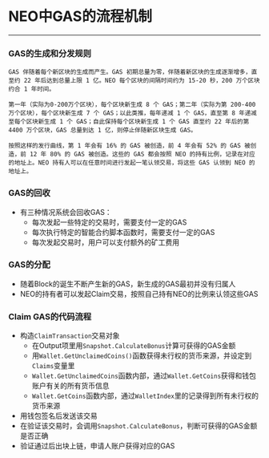# NEO中GAS的流程机制
---
### GAS的生成和分发规则
```
GAS 伴随着每个新区块的生成而产生。GAS 初期总量为零，伴随着新区块的生成逐渐增多，直至约 22 年后达到总量上限 1 亿。NEO 每个区块的间隔时间约为 15-20 秒，200 万个区块约合 1 年时间。

第一年（实际为0-200万个区块），每个区块新生成 8 个 GAS；第二年（实际为第 200-400万个区块），每个区块新生成 7 个 GAS；以此类推，每年递减 1 个 GAS，直至第 8 年递减至每个区块新生成 1 个 GAS；自此保持每个区块新生成 1 个 GAS 直至约 22 年后的第 4400 万个区块，GAS 总量到达 1 亿，则停止伴随新区块生成 GAS。

按照这样的发行曲线，第 1 年会有 16% 的 GAS 被创造，前 4 年会有 52% 的 GAS 被创造，前 12 年 80% 的 GAS 被创造。这些的 GAS 都会按照 NEO 的持有比例，记录在对应的地址上。NEO 持有人可以在任意时间进行发起一笔认领交易，将这些 GAS 认领到 NEO 的地址上。
```
### GAS的回收
* 有三种情况系统会回收GAS：
  * 每次发起一些特定的交易时，需要支付一定的GAS
  * 每次执行特定的智能合约脚本函数时，需要支付一定的GAS
  * 每次发起交易时，用户可以支付额外的矿工费用

### GAS的分配
* 随着Block的诞生不断产生新的GAS，新生成的GAS最初并没有归属人
* NEO的持有者可以发起Claim交易，按照自己持有NEO的比例来认领这些GAS

### Claim GAS的代码流程
* 构造`ClaimTransaction`交易对象
  * 在Output项里用`Snapshot.CalculateBonus`计算可获得的GAS金额
  * 用`Wallet.GetUnclaimedCoins()`函数获得未行权的货币来源，并设定到`Claims`变量里
  * `Wallet.GetUnclaimedCoins`函数内部，通过`Wallet.GetCoins`获得和钱包账户有关的所有货币信息
  * `Wallet.GetCoins`函数内部，通过`WalletIndex`里的记录得到所有未行权的货币来源
* 用钱包签名后发送该交易
* 在验证该交易时，会调用`Snapshot.CalculateBonus`，判断可获得的GAS金额是否正确
* 验证通过后出块上链，申请人账户获得对应的GAS